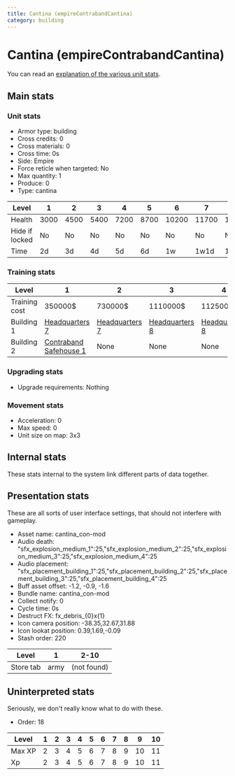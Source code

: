 ```yaml
---
title: Cantina (empireContrabandCantina)
category: building
---
```


# Cantina (empireContrabandCantina)

You can read an [explanation  of the various unit stats](unitexplained.md).

## Main stats

### Unit stats

  * Armor type: building
  * Cross credits: 0
  * Cross materials: 0
  * Cross time: 0s
  * Side: Empire
  * Force reticle when targeted: No
  * Max quantity: 1
  * Produce: 0
  * Type: cantina

|Level         |1   |2   |3   |4   |5   |6    |7    |8    |9    |10   |
|--------------|----|----|----|----|----|-----|-----|-----|-----|-----|
|Health        |3000|4500|5400|7200|8700|10200|11700|13200|14700|16200|
|Hide if locked|No  |No  |No  |No  |No  |No   |No   |No   |Yes  |Yes  |
|Time          |2d  |3d  |4d  |5d  |6d  |1w   |1w1d |1w2d |6d   |1w3d |


### Training stats

|Level        |1                                                     |2                              |3                              |4                              |5                              |6                              |7                               |8                               |9                                |10                               |
|-------------|------------------------------------------------------|-------------------------------|-------------------------------|-------------------------------|-------------------------------|-------------------------------|--------------------------------|--------------------------------|---------------------------------|---------------------------------|
|Training cost|350000$                                               |730000$                        |1110000$                       |1125000$                       |2600000$                       |3100000$                       |4600000$                        |5000000$                        |2000000$                         |3500000$                         |
|Building 1   |[Headquarters 7](empireHQ.html)                       |[Headquarters 7](empireHQ.html)|[Headquarters 8](empireHQ.html)|[Headquarters 8](empireHQ.html)|[Headquarters 9](empireHQ.html)|[Headquarters 9](empireHQ.html)|[Headquarters 10](empireHQ.html)|[Headquarters 10](empireHQ.html)|[Headquarters 10](empireHQ.html) |[Headquarters 10](empireHQ.html) |
|Building 2   |[Contraband Safehouse 1](empireContrabandStorage.html)|None                           |None                           |None                           |None                           |None                           |None                            |None                            |[Headquarters 1](smugglerHQ.html)|[Headquarters 1](smugglerHQ.html)|


### Upgrading stats

  * Upgrade requirements: Nothing

### Movement stats

  * Acceleration: 0
  * Max speed: 0
  * Unit size on map: 3x3

## Internal stats

These stats internal to the system link different parts of data together.


## Presentation stats

These are all sorts of user interface settings, that should not interfere with gameplay.

  * Asset name: cantina_con-mod
  * Audio death: "sfx_explosion_medium_1":25,"sfx_explosion_medium_2":25,"sfx_explosion_medium_3":25,"sfx_explosion_medium_4":25
  * Audio placement: "sfx_placement_building_1":25,"sfx_placement_building_2":25,"sfx_placement_building_3":25,"sfx_placement_building_4":25
  * Buff asset offset: -1.2, -0.9, -1.6
  * Bundle name: cantina_con-mod
  * Collect notify: 0
  * Cycle time: 0s
  * Destruct FX: fx_debris_{0}x{1}
  * Icon camera position: -38.35,32.67,31.88
  * Icon lookat position: 0.39,1.69,-0.09
  * Stash order: 220

|Level    |1   |2-10       |
|---------|----|-----------|
|Store tab|army|(not found)|


## Uninterpreted stats

Seriously, we don't really know what to do with these.

  * Order: 18

|Level |1|2|3|4|5|6|7|8|9 |10|
|------|-|-|-|-|-|-|-|-|--|--|
|Max XP|2|3|4|5|6|7|8|9|10|11|
|Xp    |2|3|4|5|6|7|8|9|10|11|


